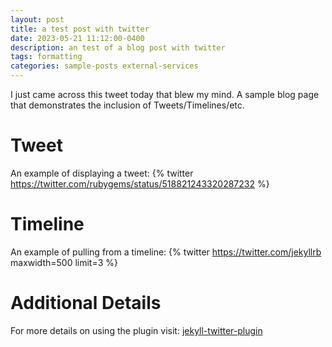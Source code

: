 ```yaml
---
layout: post
title: a test post with twitter
date: 2023-05-21 11:12:00-0400
description: an test of a blog post with twitter
tags: formatting
categories: sample-posts external-services
---
```

I just came across this tweet today that blew my mind. A sample blog page that demonstrates the inclusion of Tweets/Timelines/etc.

# Tweet
An example of displaying a tweet:
{% twitter https://twitter.com/rubygems/status/518821243320287232 %}

# Timeline
An example of pulling from a timeline:
{% twitter https://twitter.com/jekyllrb maxwidth=500 limit=3 %}

# Additional Details
For more details on using the plugin visit: [jekyll-twitter-plugin](https://github.com/rob-murray/jekyll-twitter-plugin)
